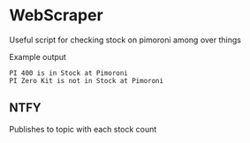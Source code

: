 # WebScraper

Useful script for checking stock on pimoroni among over things

Example output
```
PI 400 is in Stock at Pimoroni
PI Zero Kit is not in Stock at Pimoroni
```

## NTFY

Publishes to topic with each stock count